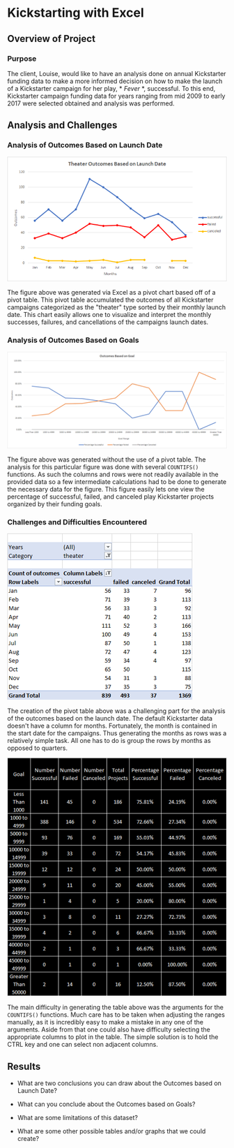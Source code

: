 # Kickstarting with Excel

## Overview of Project

### Purpose
  The client, Louise, would like to have an analysis done on annual Kickstarter funding data to make a more informed decision on how to make the launch of a Kickstarter campaign for her play, * *Fever* *, successful.
To this end, Kickstarter campaign funding data for years ranging from mid 2009 to early 2017 were selected obtained and analysis was performed.
  
## Analysis and Challenges

### Analysis of Outcomes Based on Launch Date
![outcomes based on launch date](/resources/Theater_Outcomes_vs_Launch.png)

The figure above was generated via Excel as a pivot chart based off of a pivot table. 
This pivot table accumulated the outcomes of all Kickstarter campaigns categorized as the "theater" type sorted by their monthly launch date.
This chart easily allows one to visualize and interpret the monthly successes, failures, and cancellations of the campaigns launch dates.

### Analysis of Outcomes Based on Goals
![outcomes based on goals](/resources/Outcomes_vs_Goals.png)

The figure above was generated without the use of a pivot table.
The analysis for this particular figure was done with several `COUNTIFS()` functions.
As such the columns and rows were not readily available in the provided data so a few intermediate calculations had to be done to generate the necessary data for the figure.
This figure easily lets one view the percentage of successful, failed, and canceled play Kickstarter projects organized by their funding goals.

### Challenges and Difficulties Encountered
![outcomes based on launch date pivot table](/resources/Theater_Outcomes_vs_Launch_Pivot_Table.png)

The creation of the pivot table above was a challenging part for the analysis of the outcomes based on the launch date.
The default Kickstarter data doesn't have a column for months.
Fortunately, the month is contained in the start date for the campaigns.
Thus generating the months as rows was a relatively simple task.
All one has to do is group the rows by months as opposed to quarters.

![outcomes based on goals table](/resources/Outcomes_vs_Goals_Table.png)

The main difficulty in generating the table above was the arguments for the `COUNTIFS()` functions.
Much care has to be taken when adjusting the ranges manually, as it is incredibly easy to make a mistake in any one of the arguments.
Aside from that one could also have difficulty selecting the appropriate columns to plot in the table.
The simple solution is to hold the CTRL key and one can select non adjacent columns.

## Results

- What are two conclusions you can draw about the Outcomes based on Launch Date?

- What can you conclude about the Outcomes based on Goals?

- What are some limitations of this dataset?

- What are some other possible tables and/or graphs that we could create?
